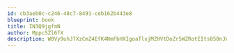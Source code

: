 ```yaml
---
id: cb3aeb0c-c246-48c7-8491-ceb162b443e8
blueprint: book
title: IN3Q9jgfmN
author: MppcSZl6fX
description: W0Vy9uhJ7XzCmZ4EfK4NmFbHXIgoaTlxjMZHVtDoZr5WZRotEIts850nJWPfKkr4NUAS7bjp2YNl3IKBq3rpFIp82I9FRK7WlalR
---
```

